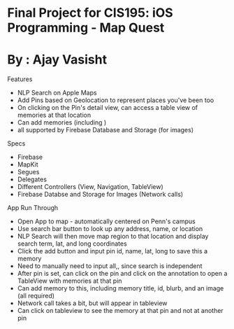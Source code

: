 # Final Project for CIS195: iOS Programming - Map Quest
# By : Ajay Vasisht

Features
- NLP Search on Apple Maps
- Add Pins based on Geolocation to represent places you've been too
- On clicking on the Pin's detail view, can access a table view of memories at that location
- Can add memories (including )
- all supported by Firebase Database and Storage (for images)

Specs
- Firebase
- MapKit
- Segues
- Delegates
- Different Controllers (View, Navigation, TableView)
- Firebase Databse and Storage for Images (Network calls)

App Run Through
- Open App to map - automatically centered on Penn's campus
- Use search bar button to look up any address, name, or location
- NLP Search will then move map region to that location and display search term, lat, and long coordinates
- Click the add button and input pin id, name, lat, long to save this a memory
- Need to manually need to input all,, since search is independent
- After pin is set, can click on the pin and click on the annotation to open a TableView with memories at that pin
- Can add memory to this, including memory title, id, blurb, and an image (all required)
- Network call takes a bit, but will appear in tableview
- Can click on tableview to see the memory at that pin and not at another pin
